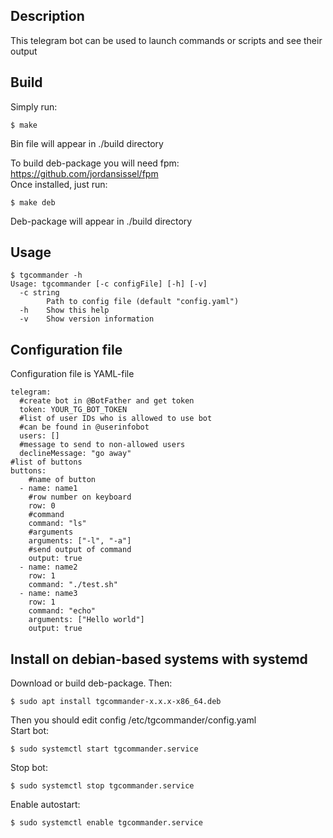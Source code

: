 ## Description  
This telegram bot can be used to launch commands or scripts and see their output  
## Build  
Simply run:  
```
$ make
```
Bin file will appear in ./build directory  
  
To build deb-package you will need fpm: https://github.com/jordansissel/fpm  
Once installed, just run:  
```
$ make deb
```
Deb-package will appear in ./build directory  
## Usage  
```
$ tgcommander -h
Usage: tgcommander [-c configFile] [-h] [-v]
  -c string
        Path to config file (default "config.yaml")
  -h    Show this help
  -v    Show version information
```
## Configuration file  
Configuration file is YAML-file  
```
telegram:
  #create bot in @BotFather and get token
  token: YOUR_TG_BOT_TOKEN
  #list of user IDs who is allowed to use bot
  #can be found in @userinfobot
  users: []
  #message to send to non-allowed users
  declineMessage: "go away"
#list of buttons
buttons:
    #name of button
  - name: name1
    #row number on keyboard
    row: 0
    #command
    command: "ls"
    #arguments
    arguments: ["-l", "-a"]
    #send output of command
    output: true
  - name: name2
    row: 1
    command: "./test.sh"
  - name: name3
    row: 1
    command: "echo"
    arguments: ["Hello world"]
    output: true
```
## Install on debian-based systems with systemd  
Download or build deb-package. Then:  
```
$ sudo apt install tgcommander-x.x.x-x86_64.deb
```
Then you should edit config /etc/tgcommander/config.yaml  
Start bot:
```
$ sudo systemctl start tgcommander.service
```
Stop bot:
```
$ sudo systemctl stop tgcommander.service  
```
Enable autostart:  
```
$ sudo systemctl enable tgcommander.service
```
